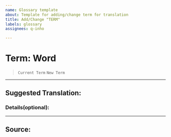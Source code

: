 ```yaml
---
name: Glossary template
about: Template for adding/change term for translation
title: Add/Change "TERM"
labels: glossary
assignees: q-inho

---
```


# Term: Word

<!-- Current Term 이나 New Term 중 선택 -->
> `Current Term`
> `New Term`
 ------------
## Suggested Translation: <!-- 용어 번역 제시안을 아래에 적어주세요 -->


### Details(optional): <!-- 제시안의 설명이나 논의 사항을 아래에 적어주세요 -->



--------------
## Source: <!-- 단어가 나온 문서의 링크를 아래에 적어주세요 -->
